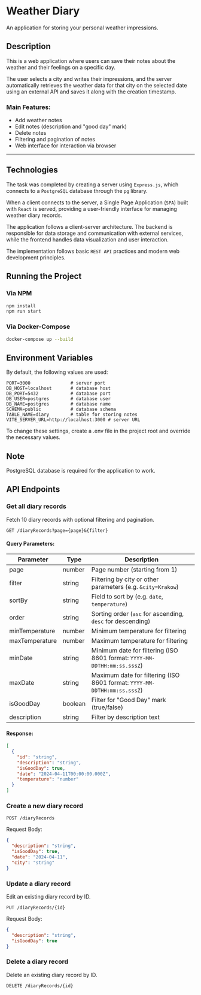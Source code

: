 # Weather Diary

An application for storing your personal weather impressions.

## Description

This is a web application where users can save their notes about the weather and their feelings on a specific day.

The user selects a city and writes their impressions, and the server automatically retrieves the weather data for that city on the selected date using an external API and saves it along with the creation timestamp.

### Main Features:
- Add weather notes
- Edit notes (description and "good day" mark)
- Delete notes
- Filtering and pagination of notes
- Web interface for interaction via browser

---
## Technologies

The task was completed by creating a server using `Express.js`, which connects to a `PostgreSQL` database through the `pg` library.

When a client connects to the server, a Single Page Application (`SPA`) built with `React` is served, providing a user-friendly interface for managing weather diary records.

The application follows a client-server architecture. The backend is responsible for data storage and communication with external services, while the frontend handles data visualization and user interaction.

The implementation follows basic `REST API` practices and modern web development principles.
## Running the Project
### Via NPM
```bash
npm install
npm run start
```

### Via Docker-Compose
```bash
docker-compose up --build
```

## Environment Variables
By default, the following values are used:
``` .env
PORT=3000               # server port  
DB_HOST=localhost       # database host  
DB_PORT=5432            # database port  
DB_USER=postgres        # database user  
DB_NAME=postgres        # database name  
SCHEMA=public           # database schema  
TABLE_NAME=diary        # table for storing notes  
VITE_SERVER_URL=http://localhost:3000 # server URL
```
To change these settings, create a .env file in the project root and override the necessary values.


## Note
PostgreSQL database is required for the application to work.

## API Endpoints

### Get all diary records

Fetch 10 diary records with optional filtering and pagination.

```GET /diaryRecords?page={page}&{filter}```



#### Query Parameters:
| Parameter | Type   | Description                                  |
|-----------|--------|----------------------------------------------|
| page      | number | Page number (starting from 1)                |
| filter         | string   | Filtering by city or other parameters (e.g. `&city=Krakow`)|
| sortBy         | string   | Field to sort by (e.g. `date`, `temperature`)              |
| order          | string   | Sorting order (`asc` for ascending, `desc` for descending) |
| minTemperature | number   | Minimum temperature for filtering                          |
| maxTemperature | number   | Maximum temperature for filtering                          |
| minDate        | string   | Minimum date for filtering (ISO 8601 format: `YYYY-MM-DDTHH:mm:ss.sssZ`)|
| maxDate        | string   | Maximum date for filtering (ISO 8601 format: `YYYY-MM-DDTHH:mm:ss.sssZ`)|
| isGoodDay      | boolean  | Filter for "Good Day" mark (true/false)                    |
| description    | string   | Filter by description text                                 |

#### Response:
```json
[
  {
    "id": "string",
    "description": "string",
    "isGoodDay": true,
    "date": "2024-04-11T00:00:00.000Z",
    "temperature": "number"
  }
]
```

### Create a new diary record

```POST /diaryRecords```

Request Body:
```json
{
  "description": "string",
  "isGoodDay": true,
  "date": "2024-04-11",
  "city": "string"
}
```

### Update a diary record
Edit an existing diary record by ID.


```PUT /diaryRecords/{id}```

Request Body:

```json
{
  "description": "string",
  "isGoodDay": true
}
```

### Delete a diary record
Delete an existing diary record by ID.


```DELETE /diaryRecords/{id}```
